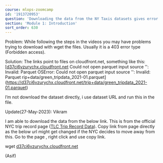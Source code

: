 ```yaml
---
course: mlops-zoomcamp
id: '1913720953'
question: 'Downloading the data from the NY Taxis datasets gives error : 403 Forbidden'
section: 'Module 1: Introduction'
sort_order: 630
---
```


Problem: While following the steps in the videos you may have problems trying to download with wget the files. Usually it is a 403 error type (Forbidden access).

Solution: The links point to files on cloudfront.net, something like this:[[d37ci6vzurychx.cloudfront.net](https://d37ci6vzurychx.cloudfront.net/tOSError:) Could not open parquet input source '<Buffer>': Invalid: Parquet OSError: Could not open parquet input source '<Buffer>': Invalid: Parquet rip+data/green_tripdata_2021-01.parquet](https://d37ci6vzurychx.cloudfront.net/trip+data/green_tripdata_2021-01.parquet)

I’m not download the dataset directly, i use dataset URL and run this in the file.

Update(27-May-2023): Vikram

I am able to download the data from the below link. This is from the official  NYC trip record page ([TLC Trip Record Data](https://www.nyc.gov/site/tlc/about/tlc-trip-record-data.page)). Copy link from page directly as the below url might get changed if the NYC decides to move away from this. Go to the page , right click and use copy link.

wget [d37ci6vzurychx.cloudfront.net](https://d37ci6vzurychx.cloudfront.net/trip-data/green_tripdata_2021-01.parquet)

(Asif)


